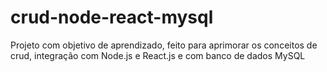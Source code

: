 # crud-node-react-mysql
Projeto com objetivo de aprendizado, feito para aprimorar os conceitos de crud, integração com Node.js e React.js e com banco de dados MySQL
